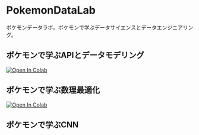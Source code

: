 # PokemonDataLab
ポケモンデータラボ。ポケモンで学ぶデータサイエンスとデータエンジニアリング。

## ポケモンで学ぶAPIとデータモデリング
[![Open In Colab](https://colab.research.google.com/assets/colab-badge.svg)](https://colab.research.google.com/drive/1oqf7CbJG63TjrFFdTE9yhYNnuCYFaJ9E#scrollTo=fRKRxnYC9lOf)



## ポケモンで学ぶ数理最適化
[![Open In Colab](https://colab.research.google.com/assets/colab-badge.svg)](https://colab.research.google.com/drive/1Ru4grZ8U-fFmM8oIXotT5O0qo7xHA-Z8#scrollTo=Q7nNjv2_EPCj)


## ポケモンで学ぶCNN

